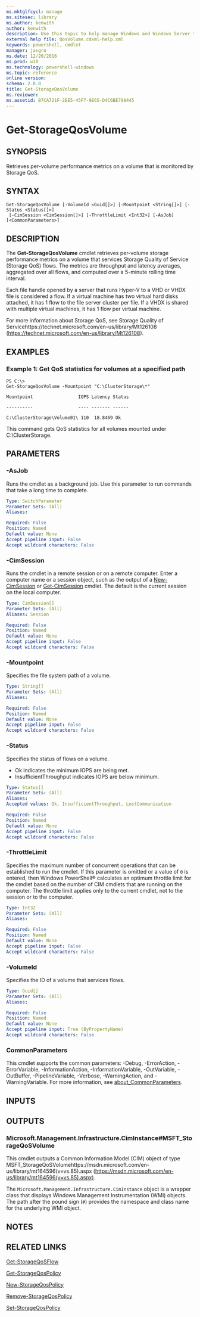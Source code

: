 ```yaml
---
ms.mktglfcycl: manage
ms.sitesec: library
ms.author: kenwith
author: kenwith
description: Use this topic to help manage Windows and Windows Server technologies with Windows PowerShell.
external help file: QosVolume.cdxml-help.xml
keywords: powershell, cmdlet
manager: jasgro
ms.date: 12/20/2016
ms.prod: w10
ms.technology: powershell-windows
ms.topic: reference
online version: 
schema: 2.0.0
title: Get-StorageQosVolume
ms.reviewer:
ms.assetid: B7CA721F-2EE5-45F7-9E65-D4C6BE798445
---
```


# Get-StorageQosVolume

## SYNOPSIS
Retrieves per-volume performance metrics on a volume that is monitored by Storage QoS.

## SYNTAX

```
Get-StorageQosVolume [-VolumeId <Guid[]>] [-Mountpoint <String[]>] [-Status <Status[]>]
 [-CimSession <CimSession[]>] [-ThrottleLimit <Int32>] [-AsJob] [<CommonParameters>]
```

## DESCRIPTION
The **Get-StorageQosVolume** cmdlet retrieves per-volume storage performance metrics on a volume that services Storage Quality of Service (Storage QoS) flows.
The metrics are throughput and latency averages, aggregated over all flows, and computed over a 5-minute rolling time interval.

Each file handle opened by a server that runs Hyper-V to a VHD or VHDX file is considered a flow.
If a virtual machine has two virtual hard disks attached, it has 1 flow to the file server cluster per file.
If a VHDX is shared with multiple virtual machines, it has 1 flow per virtual machine.

For more information about Storage QoS, see Storage Quality of Servicehttps://technet.microsoft.com/en-us/library/Mt126108 (https://technet.microsoft.com/en-us/library/Mt126108).

## EXAMPLES

### Example 1: Get QoS statistics for volumes at a specified path
```
PS C:\>
Get-StorageQosVolume -Mountpoint "C:\ClusterStorage\*"

Mountpoint                 IOPS Latency Status

----------                 ---- ------- ------

C:\ClusterStorage\Volume01\ 110  18.8469 Ok
```

This command gets QoS statistics for all volumes mounted under C:\ClusterStorage.

## PARAMETERS

### -AsJob
Runs the cmdlet as a background job. Use this parameter to run commands that take a long time to complete.

```yaml
Type: SwitchParameter
Parameter Sets: (All)
Aliases: 

Required: False
Position: Named
Default value: None
Accept pipeline input: False
Accept wildcard characters: False
```

### -CimSession
Runs the cmdlet in a remote session or on a remote computer.
Enter a computer name or a session object, such as the output of a [New-CimSession](http://go.microsoft.com/fwlink/p/?LinkId=227967) or [Get-CimSession](http://go.microsoft.com/fwlink/p/?LinkId=227966) cmdlet.
The default is the current session on the local computer.

```yaml
Type: CimSession[]
Parameter Sets: (All)
Aliases: Session

Required: False
Position: Named
Default value: None
Accept pipeline input: False
Accept wildcard characters: False
```

### -Mountpoint
Specifies the file system path of a volume.

```yaml
Type: String[]
Parameter Sets: (All)
Aliases: 

Required: False
Position: Named
Default value: None
Accept pipeline input: False
Accept wildcard characters: False
```

### -Status
Specifies the status of flows on a volume. 
- Ok indicates the minimum IOPS are being met. 
- InsufficientThroughput indicates IOPS are below minimum.

```yaml
Type: Status[]
Parameter Sets: (All)
Aliases: 
Accepted values: Ok, InsufficientThroughput, LostCommunication

Required: False
Position: Named
Default value: None
Accept pipeline input: False
Accept wildcard characters: False
```

### -ThrottleLimit
Specifies the maximum number of concurrent operations that can be established to run the cmdlet.
If this parameter is omitted or a value of `0` is entered, then Windows PowerShell® calculates an optimum throttle limit for the cmdlet based on the number of CIM cmdlets that are running on the computer.
The throttle limit applies only to the current cmdlet, not to the session or to the computer.

```yaml
Type: Int32
Parameter Sets: (All)
Aliases: 

Required: False
Position: Named
Default value: None
Accept pipeline input: False
Accept wildcard characters: False
```

### -VolumeId
Specifies the ID of a volume that services flows.

```yaml
Type: Guid[]
Parameter Sets: (All)
Aliases: 

Required: False
Position: Named
Default value: None
Accept pipeline input: True (ByPropertyName)
Accept wildcard characters: False
```

### CommonParameters
This cmdlet supports the common parameters: -Debug, -ErrorAction, -ErrorVariable, -InformationAction, -InformationVariable, -OutVariable, -OutBuffer, -PipelineVariable, -Verbose, -WarningAction, and -WarningVariable. For more information, see [about_CommonParameters](http://go.microsoft.com/fwlink/?LinkID=113216).

## INPUTS

## OUTPUTS

### Microsoft.Management.Infrastructure.CimInstance#MSFT_StorageQoSVolume
This cmdlet outputs a Common Information Model (CIM) object of type MSFT_StorageQoSVolumehttps://msdn.microsoft.com/en-us/library/mt164596(v=vs.85).aspx (https://msdn.microsoft.com/en-us/library/mt164596(v=vs.85).aspx).

The `Microsoft.Management.Infrastructure.CimInstance` object is a wrapper class that displays Windows Management Instrumentation (WMI) objects.
The path after the pound sign (`#`) provides the namespace and class name for the underlying WMI object.

## NOTES

## RELATED LINKS

[Get-StorageQoSFlow](./Get-StorageQoSFlow.md)

[Get-StorageQosPolicy](./Get-StorageQosPolicy.md)

[New-StorageQosPolicy](./New-StorageQosPolicy.md)

[Remove-StorageQosPolicy](./Remove-StorageQosPolicy.md)

[Set-StorageQosPolicy](./Set-StorageQosPolicy.md)
